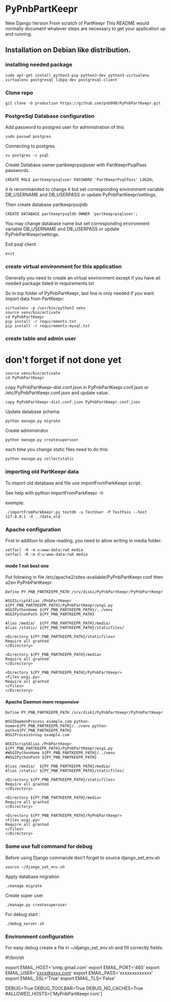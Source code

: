 # PyPnbPartKeepr
New Django Version From scratch of PartKeepr
This README would normally document whatever steps are necessary to get your application up and running.

## Installation on Debian like distribution.


### installing needed package
```
sudo apt-get install python3-pip python3-dev python3-virtualenv virtualenv postgresql libpq-dev postgresql-client
```

### Clone repo
```
git clone -b production https://github.com/pnb990/PyPnbPartKeepr.git
```

### PostgreSql Database configuration

Add password to postgres user for administration of this

```
sudo passwd postgres
```

Connecting to postgres
```
su postgres -c psql
```

Create Database owner partkeeprpsqluser with PartKeeprPsqlPass passwords.
```
CREATE ROLE partkeeprpsqluser PASSWORD 'PartKeeprPsqlPass' LOGIN;
```
it is recommanded to change it but set corresponding environment variable DB_USERNAME and DB_USERPASS
or update PyPnbPartKeepr/settings.

Then create database partkeeprpsqldb
```
CREATE DATABASE partkeeprpsqldb OWNER 'partkeeprpsqluser';
```
You may change database name but set corresponding environment variable DB_USERNAME and DB_USERPASS
or update PyPnbPartKeepr/settings.

Exit psql client
```
exit
```

### create virtual environment for this application

Generally you need to create an virtual environment except if you have all needed package listed in requirements.txt

So in top folder of PyPnbPartKeepr, last line is only needed if you want import data from PartKeepr:
```
virtualenv -p /usr/bin/python3 venv
source venv/bin/activate
cd PyPnbPartKeepr
pip install -r requirements.txt
pip install -r requirements-mysql.txt
```

### create table and admin user

# don't forget if not done yet
```
source venv/bin/activate
cd PyPnbPartKeepr
```

copy PyPnbPartKeepr-dist.conf.json in PyPnbPartKeepr.conf.json or /etc/PyPnbPartKeepr.conf.json and update value.
```
copy PyPnbPartKeepr-dist.conf.json PyPnbPartKeepr.conf.json
```

Update database schema
```
python manage.py migrate
```

Create administrator
```
python manage.py createsuperuser
```

each time you change static files need to do this:
```
python manage.py collectstatic
```


### importing old PartKeepr data

To import old database and file use importFromParkKeepr script.

See help with python importFromParkKeepr -h

exemple:
```
./importFromParkKeepr.py testdb -u TestUser -P TestPass --host 127.0.0.1 -d ../data_old
```

### Apache configuration

First in addition to allow reading, you need to allow writing in media folder:
```
setfacl -R -m u:www-data:rwX media
setfacl -R -m d:u:www-data:rwX media
```

#### mode 1 not best one
Put folowing in file /etc/apache2/sites-available/PyPnbPartKeepr.conf
then a2en PyPnbPartKeepr
```
Define PY_PNB_PARTKEEPR_PATH /srv/disk1/PyPnbPartKeepr/PyPnbPartKeepr

WSGIScriptAlias /PnbPartKeepr ${PY_PNB_PARTKEEPR_PATH}/PyPnbPartKeepr/wsgi.py
WSGIPythonHome ${PY_PNB_PARTKEEPR_PATH}/../venv
WSGIPythonPath ${PY_PNB_PARTKEEPR_PATH}

Alias /media/  ${PY_PNB_PARTKEEPR_PATH}/media/
Alias /static/ ${PY_PNB_PARTKEEPR_PATH}/staticfiles/

<Directory ${PY_PNB_PARTKEEPR_PATH}/staticfiles>
Require all granted
</Directory>

<Directory ${PY_PNB_PARTKEEPR_PATH}/media>
Require all granted
</Directory>

<Directory ${PY_PNB_PARTKEEPR_PATH}/PyPnbPartKeepr>
<Files wsgi.py>
Require all granted
</Files>
</Directory>
```

#### Apache Daemon more responsive

```
Define PY_PNB_PARTKEEPR_PATH /srv/disk1/PyPnbPartKeepr/PyPnbPartKeepr

WSGIDaemonProcess example.com python-home=${PY_PNB_PARTKEEPR_PATH}/../venv python-path=${PY_PNB_PARTKEEPR_PATH}
WSGIProcessGroup example.com

WSGIScriptAlias /PnbPartKeepr ${PY_PNB_PARTKEEPR_PATH}/PyPnbPartKeepr/wsgi.py
#WSGIPythonHome ${PY_PNB_PARTKEEPR_PATH}/../venv
#WSGIPythonPath ${PY_PNB_PARTKEEPR_PATH}

Alias /media/  ${PY_PNB_PARTKEEPR_PATH}/media/
Alias /static/ ${PY_PNB_PARTKEEPR_PATH}/staticfiles/

<Directory ${PY_PNB_PARTKEEPR_PATH}/staticfiles>
Require all granted
</Directory>

<Directory ${PY_PNB_PARTKEEPR_PATH}/media>
Require all granted
</Directory>

<Directory ${PY_PNB_PARTKEEPR_PATH}/PyPnbPartKeepr>
<Files wsgi.py>
Require all granted
</Files>
</Directory>
```


### Some use full command for debug

Before using Django commande don't forget to source django_set_env.sh

```
source ~/django_set_env.sh
```

Apply database migration

```
./manage migrate
```

Create super user

```
./manage.py createsuperuser
```

For debug start :
```
./debug_server.sh
```

### Environment configuration

For easy debug create a file in ~/django_set_env.sh and fill correctly fields:

#!/bin/sh

export EMAIL_HOST='smtp.gmail.com'
export EMAIL_PORT='465'
export EMAIL_USER='xxxx@xxxx.com'
export EMAIL_PASS='xxxxxxxxxxxxx'
export EMAIL_SSL='True'
export EMAIL_TLS='False'

DEBUG=True
DEBUG_TOOLBAR=True
DEBUG_NO_CACHES=True
#ALLOWED_HOSTS=['MyPnbPartKeepr.com']

```

